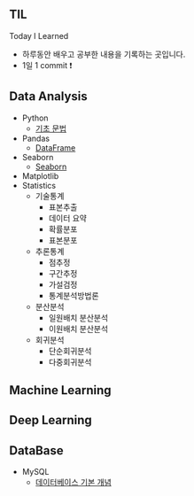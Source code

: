 ## TIL

Today I Learned

- 하루동안 배우고 공부한 내용을 기록하는 곳입니다.
- 1일 1 commit ❗

## Data Analysis
- Python
  - [기초 문법](https://github.com/soondong2/TIL/blob/main/AI%20SCHOOL/Python.md)
- Pandas
  - [DataFrame](https://github.com/soondong2/TIL/blob/main/AI%20SCHOOL/Pandas.md)
- Seaborn
  - [Seaborn](https://github.com/soondong2/TIL/blob/main/AI%20SCHOOL/Pandas.md)
- Matplotlib
- Statistics
  - 기술통계
      - 표본추출
      - 데이터 요약
      - 확률분포
      - 표본분포
  - 추론통계
      - 점추정
      - 구간추정
      - 가설검정
      - 통계분석방법론
  - 분산분석
      - 일원배치 분산분석
      - 이원배치 분산분석 
  - 회귀분석
      - 단순회귀분석
      - 다중회귀분석 

## Machine Learning

## Deep Learning

## DataBase
- MySQL
  - [데이터베이스 기본 개념](https://github.com/soondong2/TIL/blob/main/SQL/%EB%8D%B0%EC%9D%B4%ED%84%B0%EB%B2%A0%EC%9D%B4%EC%8A%A4.md)
